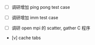* [ ] 调研增加 ping pong test case

* [ ] 调研增加 imm test case

* [ ] 调研 open mpi 的 scatter, gather C 程序

* [v] cache tabs
